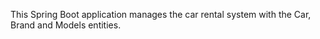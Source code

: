 This Spring Boot application manages the car rental system with the Car, Brand and Models entities.
